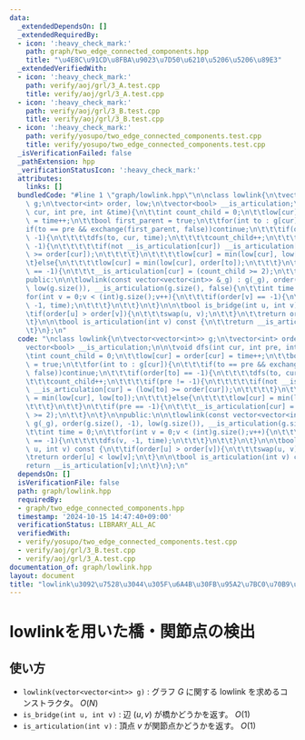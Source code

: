 ```yaml
---
data:
  _extendedDependsOn: []
  _extendedRequiredBy:
  - icon: ':heavy_check_mark:'
    path: graph/two_edge_connected_components.hpp
    title: "\u4E8C\u91CD\u8FBA\u9023\u7D50\u6210\u5206\u5206\u89E3"
  _extendedVerifiedWith:
  - icon: ':heavy_check_mark:'
    path: verify/aoj/grl/3_A.test.cpp
    title: verify/aoj/grl/3_A.test.cpp
  - icon: ':heavy_check_mark:'
    path: verify/aoj/grl/3_B.test.cpp
    title: verify/aoj/grl/3_B.test.cpp
  - icon: ':heavy_check_mark:'
    path: verify/yosupo/two_edge_connected_components.test.cpp
    title: verify/yosupo/two_edge_connected_components.test.cpp
  _isVerificationFailed: false
  _pathExtension: hpp
  _verificationStatusIcon: ':heavy_check_mark:'
  attributes:
    links: []
  bundledCode: "#line 1 \"graph/lowlink.hpp\"\n\nclass lowlink{\n\tvector<vector<int>>\
    \ g;\n\tvector<int> order, low;\n\tvector<bool> __is_articulation;\n\n\tvoid dfs(int\
    \ cur, int pre, int &time){\n\t\tint count_child = 0;\n\t\tlow[cur] = order[cur]\
    \ = time++;\n\t\tbool first_parent = true;\n\t\tfor(int to : g[cur]){\n\t\t\t\
    if(to == pre && exchange(first_parent, false))continue;\n\t\t\tif(order[to] ==\
    \ -1){\n\t\t\t\tdfs(to, cur, time);\n\t\t\t\tcount_child++;\n\t\t\t\tif(pre !=\
    \ -1){\n\t\t\t\t\tif(not __is_articulation[cur]) __is_articulation[cur] = (low[to]\
    \ >= order[cur]);\n\t\t\t\t}\n\t\t\t\tlow[cur] = min(low[cur], low[to]);\n\t\t\
    \t}else{\n\t\t\t\tlow[cur] = min(low[cur], order[to]);\n\t\t\t}\n\t\t}\n\t\tif(pre\
    \ == -1){\n\t\t\t__is_articulation[cur] = (count_child >= 2);\n\t\t}\n\t}\n\n\
    public:\n\n\tlowlink(const vector<vector<int>> &_g) : g(_g), order(g.size(), -1),\
    \ low(g.size()), __is_articulation(g.size(), false){\n\t\tint time = 0;\n\t\t\
    for(int v = 0;v < (int)g.size();v++){\n\t\t\tif(order[v] == -1){\n\t\t\t\tdfs(v,\
    \ -1, time);\n\t\t\t}\n\t\t}\n\t}\n\n\tbool is_bridge(int u, int v) const {\n\t\
    \tif(order[u] > order[v]){\n\t\t\tswap(u, v);\n\t\t}\n\t\treturn order[u] < low[v];\n\
    \t}\n\n\tbool is_articulation(int v) const {\n\t\treturn __is_articulation[v];\n\
    \t}\n};\n"
  code: "\nclass lowlink{\n\tvector<vector<int>> g;\n\tvector<int> order, low;\n\t\
    vector<bool> __is_articulation;\n\n\tvoid dfs(int cur, int pre, int &time){\n\t\
    \tint count_child = 0;\n\t\tlow[cur] = order[cur] = time++;\n\t\tbool first_parent\
    \ = true;\n\t\tfor(int to : g[cur]){\n\t\t\tif(to == pre && exchange(first_parent,\
    \ false))continue;\n\t\t\tif(order[to] == -1){\n\t\t\t\tdfs(to, cur, time);\n\t\
    \t\t\tcount_child++;\n\t\t\t\tif(pre != -1){\n\t\t\t\t\tif(not __is_articulation[cur])\
    \ __is_articulation[cur] = (low[to] >= order[cur]);\n\t\t\t\t}\n\t\t\t\tlow[cur]\
    \ = min(low[cur], low[to]);\n\t\t\t}else{\n\t\t\t\tlow[cur] = min(low[cur], order[to]);\n\
    \t\t\t}\n\t\t}\n\t\tif(pre == -1){\n\t\t\t__is_articulation[cur] = (count_child\
    \ >= 2);\n\t\t}\n\t}\n\npublic:\n\n\tlowlink(const vector<vector<int>> &_g) :\
    \ g(_g), order(g.size(), -1), low(g.size()), __is_articulation(g.size(), false){\n\
    \t\tint time = 0;\n\t\tfor(int v = 0;v < (int)g.size();v++){\n\t\t\tif(order[v]\
    \ == -1){\n\t\t\t\tdfs(v, -1, time);\n\t\t\t}\n\t\t}\n\t}\n\n\tbool is_bridge(int\
    \ u, int v) const {\n\t\tif(order[u] > order[v]){\n\t\t\tswap(u, v);\n\t\t}\n\t\
    \treturn order[u] < low[v];\n\t}\n\n\tbool is_articulation(int v) const {\n\t\t\
    return __is_articulation[v];\n\t}\n};\n"
  dependsOn: []
  isVerificationFile: false
  path: graph/lowlink.hpp
  requiredBy:
  - graph/two_edge_connected_components.hpp
  timestamp: '2024-10-15 14:47:40+09:00'
  verificationStatus: LIBRARY_ALL_AC
  verifiedWith:
  - verify/yosupo/two_edge_connected_components.test.cpp
  - verify/aoj/grl/3_B.test.cpp
  - verify/aoj/grl/3_A.test.cpp
documentation_of: graph/lowlink.hpp
layout: document
title: "lowlink\u3092\u7528\u3044\u305F\u6A4B\u30FB\u95A2\u7BC0\u70B9\u306E\u691C\u51FA"
---
```


# lowlinkを用いた橋・関節点の検出

## 使い方

- ``lowlink(vector<vector<int>> g)`` : グラフ $G$ に関する lowlink を求めるコンストラクタ。 $O(N)$
- ``is_bridge(int u, int v)`` : 辺 $(u, v)$ が橋かどうかを返す。 $O(1)$
- ``is_articulation(int v)`` : 頂点 $v$ が関節点かどうかを返す。 $O(1)$
